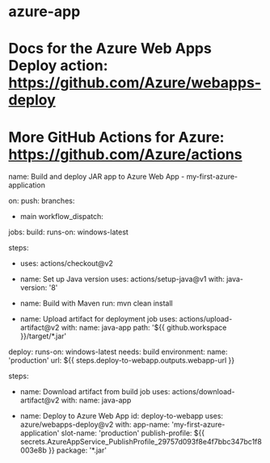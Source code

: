 # azure-app
# Docs for the Azure Web Apps Deploy action: https://github.com/Azure/webapps-deploy
# More GitHub Actions for Azure: https://github.com/Azure/actions

name: Build and deploy JAR app to Azure Web App - my-first-azure-application

on:
push:
branches:
- main
workflow_dispatch:

jobs:
build:
runs-on: windows-latest

steps:
- uses: actions/checkout@v2

- name: Set up Java version
uses: actions/setup-java@v1
with:
java-version: '8'

- name: Build with Maven
run: mvn clean install

- name: Upload artifact for deployment job
uses: actions/upload-artifact@v2
with:
name: java-app
path: '${{ github.workspace }}/target/*.jar'

deploy:
runs-on: windows-latest
needs: build
environment:
name: 'production'
url: ${{ steps.deploy-to-webapp.outputs.webapp-url }}

steps:
- name: Download artifact from build job
uses: actions/download-artifact@v2
with:
name: java-app

- name: Deploy to Azure Web App
id: deploy-to-webapp
uses: azure/webapps-deploy@v2
with:
app-name: 'my-first-azure-application'
slot-name: 'production'
publish-profile: ${{ secrets.AzureAppService_PublishProfile_29757d093f8e4f7bbc347bc1f8003e8b }}
package: '*.jar'
